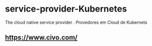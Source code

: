 # service-provider-Kubernetes
The cloud native service provider . Provedores em Cloud de Kubernets

## https://www.civo.com/



